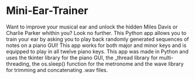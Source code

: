 # Mini-Ear-Trainer

Want to improve your musical ear and unlock the hidden Miles Davis or Charlie Parker whithin you? Look no further. This Python app allows you to train your ear by asking you to play back randomly generated sequences of notes on a piano GUI! This app works for both major and minor keys and is equipped to play in all twelve piano keys. This app was made in Python and uses the tkinter library for the piano GUI, the _thread library for multi-threading, the os.sleep() function for the metronome and the wave library for trimming and concatenating .wav files.

